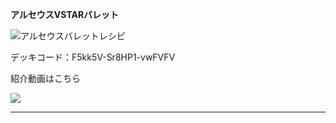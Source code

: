 __アルセウスVSTARバレット__

![アルセウスバレットレシピ](https://i.imgur.com/5sFHQHX.png)

デッキコード：F5kk5V-Sr8HP1-vwFVFV

紹介動画はこちら

[![](https://img.youtube.com/vi/assLWJBY8IY/0.jpg)](https://www.youtube.com/watch?v=assLWJBY8IY)

***
<!-- 
__ドラパルトルナアーラ__

![ドラルナレシピ](https://i.imgur.com/xav14p5.png)

デッキコード：MpySUS-YJxSvS-MyU3yp

紹介動画はこちら

[![](https://img.youtube.com/vi/7jHWvFVzMnM/0.jpg)](https://www.youtube.com/watch?v=7jHWvFVzMnM)
-->
